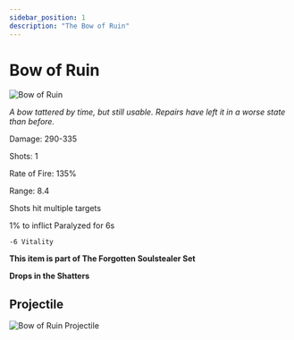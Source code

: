 ```yaml
---
sidebar_position: 1
description: "The Bow of Ruin"
---
```


# Bow of Ruin

![Bow of Ruin](https://vwiki.valorserver.com/api/item/picture/bow%20of%20ruin)

<i>A bow tattered by time, but still usable. Repairs have left it in a worse state than before.</i>

Damage: 290-335

Shots: 1

Rate of Fire: 135%

Range: 8.4

Shots hit multiple targets

1% to inflict Paralyzed for 6s

    -6 Vitality
   

**This item is part of The Forgotten Soulstealer Set**


**Drops in the Shatters**

## Projectile 

![Bow of Ruin Projectile](https://raw.githubusercontent.com/Valor-Inc/Wiki/refs/heads/main/static/img/weapons/Bows/bowofruin.gif)

